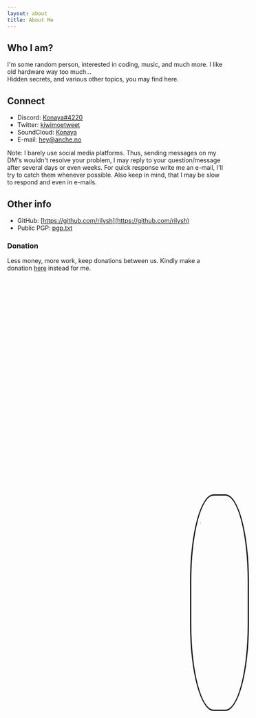 ```yaml
---
layout: about
title: About Me
---
```



## Who I am?
<style>
    img {
        position: fixed;
        left: 68%;
        top: 30%;
        border: 3px solid;
        border-radius: 40%;
        border-color: linear-gradient(90deg, red, rgb(233, 212, 187), yellow, rgb(33, 245, 33), blue, purple, rgb(150, 255, 50));
        padding: 8px;
        margin-right: 2px;
    }
    
    img:hover {
        color: transparent;
        transition: 500ms ease;
        margin-top: -10px;
        transition: margin 0.2s ease-in-out;
    }
</style>
<img src="https://avatars.githubusercontent.com/u/71683721?v=4" width="12%" alt="image"/>

I'm some random person, interested in coding, music, and much more. I like old hardware way too much...\
Hidden secrets, and various other topics, you may find here.

## Connect
- Discord: [Konaya#4220](https://discord.com/channels/@me)
- Twitter: [kiwimoetweet](https://twitter.com/kiwimoetweet)
- SoundCloud: [Konaya](https://soundcloud.com/konaya)
- E-mail: [hey@anche.no](mailto:hey@anche.no)

Note: I barely use social media platforms. Thus, sending messages on my DM's wouldn't resolve your problem, I may reply to your question/message after several days or even weeks. For quick response write me an e-mail, I'll try to catch them whenever possible.
Also keep in mind, that I may be slow to respond and even in e-mails.

## Other info
- GitHub: [https://github.com/rilysh](https://github.com/rilysh)
- Public PGP: [pgp.txt](https://raw.githubusercontent.com/rilysh/rilysh.github.io/main/pgp.txt)

### Donation
Less money, more work, keep donations between us. Kindly make a donation [here](https://www.children.org/make-a-difference/donate) instead for me.
